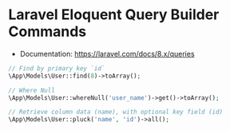 # Laravel Eloquent Query Builder Commands

* Documentation: https://laravel.com/docs/8.x/queries

```php
// Find by primary key `id`
\App\Models\User::find(8)->toArray();

// Where Null
\App\Models\User::whereNull('user_name')->get()->toArray();

// Retrieve column data (name), with optional key field (id)
\App\Models\User::pluck('name', 'id')->all();
```